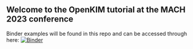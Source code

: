 ## Welcome to the OpenKIM tutorial at the MACH 2023 conference 

Binder examples will be found in this repo and can be accessed through here: [![Binder](https://mybinder.org/badge_logo.svg)](https://mybinder.org/v2/gh/ilia-nikiforov-umn/mach-2023-openkim-tutorial/HEAD?labpath=/home/openkim/mach-2023-openkim-tutorial/index.ipynb)
